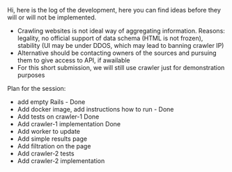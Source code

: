 Hi, here is the log of the development, here you can find ideas before they will or will not be implemented.

 - Crawling websites is not ideal way of aggregating information. Reasons: legality, no official support of data schema (HTML is not frozen), stability (UI may be under DDOS, which may lead to banning crawler IP)
 - Alternative should be contacting owners of the sources and pursuing them to give access to API, if awailable
 - For this short submission, we will still use crawler just for demonstration purposes


Plan for the session:
 - add empty Rails - Done
 - Add docker image, add instructions how to run - Done
 - Add tests on crawler-1 Done
 - Add crawler-1 implementation Done
 - Add worker to update
 - Add simple results page
 - Add filtration on the page
 - Add crawler-2 tests
 - Add crawler-2 implementation

